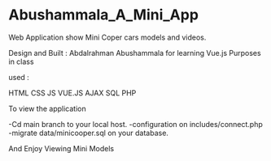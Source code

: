 # Abushammala_A_Mini_App

Web Application show Mini Coper cars models and videos.

Design and Built : Abdalrahman Abushammala
for learning Vue.js Purposes in class

used :

HTML
CSS 
JS
VUE.JS
AJAX
SQL
PHP


To view the application 

-Cd main branch to your local host.
-configuration on includes/connect.php
-migrate data/minicooper.sql on your database.

And Enjoy Viewing Mini Models 

